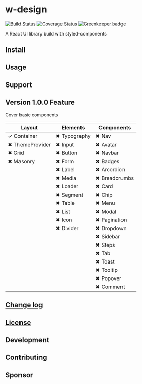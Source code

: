 # w-design

[![Build Status](https://travis-ci.org/we-mak/w-design.svg?branch=master)](https://travis-ci.org/we-mak/w-design)
[![Coverage Status](https://coveralls.io/repos/github/we-mak/w-design/badge.svg)](https://coveralls.io/github/we-mak/w-design)
[![Greenkeeper badge](https://badges.greenkeeper.io/we-mak/w-design.svg)](https://greenkeeper.io/)

A React UI library build with styled-components

## Install

## Usage

## Support

## Version 1.0.0 Feature

Cover basic components

| Layout          | Elements     | Components    |
| --------------- | ------------ | ------------- |
| ✓ Container     | ✖ Typography | ✖ Nav         |
| ✖ ThemeProvider | ✖ Input      | ✖ Avatar      |
| ✖ Grid          | ✖ Button     | ✖ Navbar      |
| ✖ Masonry       | ✖ Form       | ✖ Badges      |
|                 | ✖ Label      | ✖ Arcordion   |
|                 | ✖ Media      | ✖ Breadcrumbs |
|                 | ✖ Loader     | ✖ Card        |
|                 | ✖ Segment    | ✖ Chip        |
|                 | ✖ Table      | ✖ Menu        |
|                 | ✖ List       | ✖ Modal       |
|                 | ✖ Icon       | ✖ Pagination  |
|                 | ✖ Divider    | ✖ Dropdown    |
|                 |              | ✖ Sidebar     |
|                 |              | ✖ Steps       |
|                 |              | ✖ Tab         |
|                 |              | ✖ Toast       |
|                 |              | ✖ Tooltip     |
|                 |              | ✖ Popover     |
|                 |              | ✖ Comment     |

## [Change log](./CHANGELOG.md)

## [License](./LICENSE)

## Development

## Contributing

## Sponsor
